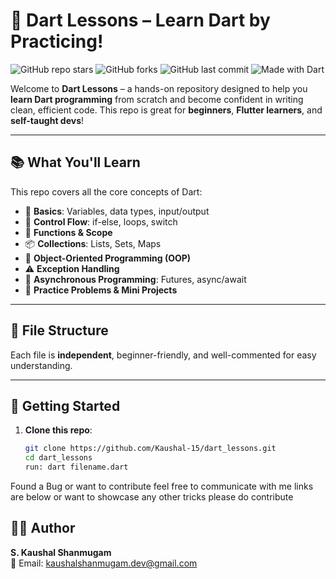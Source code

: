 # 🎯 Dart Lessons – Learn Dart by Practicing!

![GitHub repo stars](https://img.shields.io/github/stars/Kaushal-15/dart_lessons?style=social)
![GitHub forks](https://img.shields.io/github/forks/Kaushal-15/dart_lessons?style=social)
![GitHub last commit](https://img.shields.io/github/last-commit/Kaushal-15/dart_lessons)
![Made with Dart](https://img.shields.io/badge/Made%20with-Dart-blue)

Welcome to **Dart Lessons** – a hands-on repository designed to help you **learn Dart programming** from scratch and become confident in writing clean, efficient code. This repo is great for **beginners**, **Flutter learners**, and **self-taught devs**!

---

## 📚 What You'll Learn

This repo covers all the core concepts of Dart:

- 🧱 **Basics**: Variables, data types, input/output
- 🔁 **Control Flow**: if-else, loops, switch
- 🧰 **Functions & Scope**
- 📦 **Collections**: Lists, Sets, Maps
- 🧠 **Object-Oriented Programming (OOP)**
- ⚠️ **Exception Handling**
- 🔄 **Asynchronous Programming**: Futures, async/await
- 🧪 **Practice Problems & Mini Projects**

---

## 📁 File Structure
Each file is **independent**, beginner-friendly, and well-commented for easy understanding.

---

## 🚀 Getting Started

1. **Clone this repo**:
   ```bash
   git clone https://github.com/Kaushal-15/dart_lessons.git
   cd dart_lessons
   run: dart filename.dart

Found a Bug or want to contribute feel free to communicate with me links are below or want to showcase any other tricks please do contribute 

## 👨‍💻 Author

**S. Kaushal Shanmugam**  
📧 Email: [kaushalshanmugam.dev@gmail.com](mailto:kaushalshanmugam.dev@gmail.com)   
